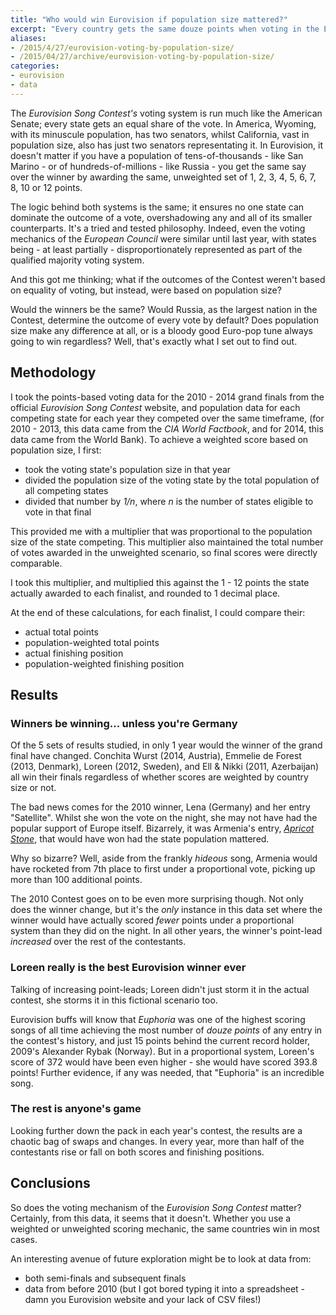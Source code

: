 ```yaml
---
title: "Who would win Eurovision if population size mattered?"
excerpt: "Every country gets the same douze points when voting in the Eurovision Song Contest. But what if they didn't?"
aliases: 
- /2015/4/27/eurovision-voting-by-population-size/
- /2015/04/27/archive/eurovision-voting-by-population-size/
categories:
- eurovision
- data
---
```


The *Eurovision Song Contest's* voting system is run much like the American Senate; every state gets an equal share of the vote. In America, Wyoming, with its minuscule population, has two senators, whilst California, vast in population size, also has just two senators representating it. In Eurovision, it doesn't matter if you have a population of tens-of-thousands - like San Marino - or of hundreds-of-millions - like Russia - you get the same say over the winner by awarding the same, unweighted set of 1, 2, 3, 4, 5, 6, 7, 8, 10 or 12 points. 

The logic behind both systems is the same; it ensures no one state can dominate the outcome of a vote, overshadowing any and all of its smaller counterparts. It's a tried and tested philosophy. Indeed, even the voting mechanics of the *European Council* were similar until last year, with states being - at least partially - disproportionately represented as part of the qualified majority voting system.

And this got me thinking; what if the outcomes of the Contest weren't based on equality of voting, but instead, were based on population size?

Would the winners be the same? Would Russia, as the largest nation in the Contest, determine the outcome of every vote by default? Does population size make any difference at all, or is a bloody good Euro-pop tune always going to win regardless? Well, that's exactly what I set out to find out. 

## Methodology

I took the points-based voting data for the 2010 - 2014 grand finals from the official *Eurovision Song Contest* website, and population data for each competing state for each year they competed over the same timeframe, (for 2010 - 2013, this data came from the *CIA World Factbook*, and for 2014, this data came from the World Bank). To achieve a weighted score based on population size, I first:

- took the voting state's population size in that year
- divided the population size of the voting state by the total population of all competing states
- divided that number by *1/n*, where *n* is the number of states eligible to vote in that final

This provided me with a multiplier that was proportional to the population size of the state competing. This multiplier also maintained the total number of votes awarded in the unweighted scenario, so final scores were directly comparable. 

I took this multiplier, and multiplied this against the 1 - 12 points the state actually awarded to each finalist, and rounded to 1 decimal place.

At the end of these calculations, for each finalist, I could compare their:

- actual total points
- population-weighted total points
- actual finishing position
- population-weighted finishing position

## Results

### Winners be winning... unless you're Germany

Of the 5 sets of results studied, in only 1 year would the winner of the grand final have changed. Conchita Wurst (2014, Austria), Emmelie de Forest (2013, Denmark), Loreen (2012, Sweden), and Ell & Nikki (2011, Azerbaijan) all win their finals regardless of whether scores are weighted by country size or not. 

The bad news comes for the 2010 winner, Lena (Germany) and her entry "Satellite". Whilst she won the vote on the night, she may not have had the popular support of Europe itself. Bizarrely, it was Armenia's entry, [*Apricot Stone*](https://www.youtube.com/watch?v=bdAd4Y8agas), that would have won had the state population mattered. 

Why so bizarre? Well, aside from the frankly *hideous* song, Armenia would have rocketed from 7th place to first under a proportional vote, picking up more than 100 additional points.

The 2010 Contest goes on to be even more surprising though. Not only does the winner change, but it's the *only* instance in this data set where the winner would have actually scored *fewer* points under a proportional system than they did on the night. In all other years, the winner's point-lead *increased* over the rest of the contestants.

### Loreen really is the best Eurovision winner ever

Talking of increasing point-leads; Loreen didn't just storm it in the actual contest, she storms it in this fictional scenario too. 

Eurovision buffs will know that *Euphoria* was one of the highest scoring songs of all time achieving the most number of *douze points* of any entry in the contest's history, and just 15 points behind the current record holder, 2009's Alexander Rybak (Norway). But in a proportional system, Loreen's score of 372 would have been even higher - she would have scored 393.8 points! Further evidence, if any was needed, that "Euphoria" is an incredible song.

### The rest is anyone's game

Looking further down the pack in each year's contest, the results are a chaotic bag of swaps and changes. In every year, more than half of the contestants rise or fall on both scores and finishing positions.  

## Conclusions

So does the voting mechanism of the *Eurovision Song Contest* matter? Certainly, from this data, it seems that it doesn't. Whether you use a weighted or unweighted scoring mechanic, the same countries win in most cases. 

An interesting avenue of future exploration might be to look at data from:

- both semi-finals and subsequent finals
- data from before 2010 (but I got bored typing it into a spreadsheet - damn you Eurovision website and your lack of CSV files!)